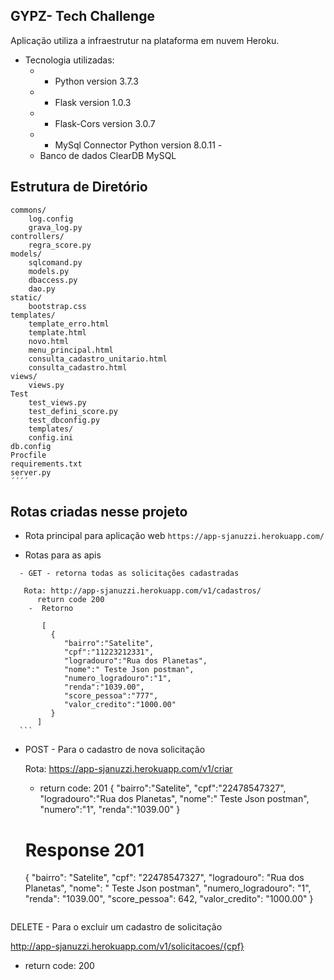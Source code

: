 

## GYPZ- Tech Challenge 

  
Aplicação utiliza a infraestrutur na plataforma em nuvem Heroku. 

* Tecnologia utilizadas: 
	* - Python version 3.7.3 
	* - Flask version 1.0.3 
	* - Flask-Cors version 3.0.7 
	* - MySql Connector Python version 8.0.11 -
	*  Banco de dados ClearDB MySQL 
    
## Estrutura de Diretório

```
commons/
    log.config
    grava_log.py
controllers/
    regra_score.py
models/
    sqlcomand.py
    models.py
    dbaccess.py
    dao.py
static/
    bootstrap.css
templates/
    template_erro.html
    template.html
    novo.html
    menu_principal.html
    consulta_cadastro_unitario.html
    consulta_cadastro.html
views/
    views.py
Test
    test_views.py
    test_defini_score.py
    test_dbconfig.py  
    templates/  
    config.ini
db.config  
Procfile
requirements.txt  
server.py 
´´´´
```
## Rotas criadas nesse projeto

 * Rota principal para aplicação web
       `https://app-sjanuzzi.herokuapp.com/`
       
 * Rotas para as apis

````
  - GET - retorna todas as solicitações cadastradas
  
   Rota: http://app-sjanuzzi.herokuapp.com/v1/cadastros/
      return code 200
    -  Retorno
  
       [ 
         { 
            "bairro":"Satelite",
            "cpf":"11223212331",
            "logradouro":"Rua dos Planetas",
            "nome":" Teste Json postman",
            "numero_logradouro":"1",
            "renda":"1039.00",
            "score_pessoa":"777",
            "valor_credito":"1000.00"
         }
      ]
  ```
  ````
  - POST - Para o cadastro de nova solicitação
  
    Rota: https://app-sjanuzzi.herokuapp.com/v1/criar
     - return code: 201
      { 
        "bairro":"Satelite",
        "cpf":"22478547327",
        "logradouro":"Rua dos Planetas",
        "nome":" Teste Json postman",
        "numero":"1",
        "renda":"1039.00"
      }
    # Response 201
    {
       "bairro": "Satelite",
       "cpf": "22478547327",
       "logradouro": "Rua dos Planetas",
       "nome": " Teste Json postman",
       "numero_logradouro": "1",
       "renda": "1039.00",
       "score_pessoa": 642,
       "valor_credito": "1000.00"
    }

  ````

````
DELETE - Para o excluir um cadastro de solicitação

 http://app-sjanuzzi.herokuapp.com/v1/solicitacoes/{cpf}
   - return code: 200
  ````

